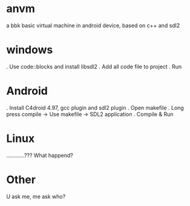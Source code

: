 anvm
====

a bbk basic virtual machine in android device, based on c++ and sdl2



windows
=======

. Use code::blocks and install libsdl2
. Add all code file to project
. Run



Android
=======

. Install C4droid 4.97, gcc plugin and sdl2 plugin
. Open makefile
. Long press compile -> Use makefile -> SDL2 application
. Compile & Run



Linux
=====

............??? What happend?



Other
=====
U ask me, me ask who?
